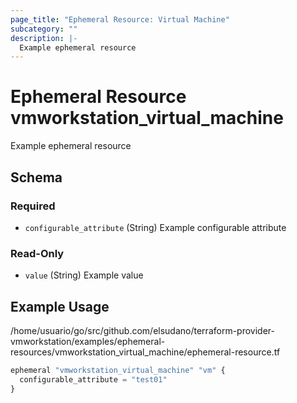 ```yaml
---
page_title: "Ephemeral Resource: Virtual Machine"
subcategory: ""
description: |-
  Example ephemeral resource
---
```


# Ephemeral Resource vmworkstation_virtual_machine

Example ephemeral resource

<!-- schema generated by tfplugindocs -->
## Schema

### Required

- `configurable_attribute` (String) Example configurable attribute

### Read-Only

- `value` (String) Example value

## Example Usage

/home/usuario/go/src/github.com/elsudano/terraform-provider-vmworkstation/examples/ephemeral-resources/vmworkstation_virtual_machine/ephemeral-resource.tf

```terraform
ephemeral "vmworkstation_virtual_machine" "vm" {
  configurable_attribute = "test01"
}
```

